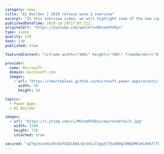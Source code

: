 ```yaml
---
category: news
title: "AI Builder | 2019 release wave 2 overview"
excerpt: "In this overview video, we will highlight some of the new capabilities included in the latest update to AI Builder within Power Apps that will help you plan and prepare for the upcoming updates with confidence.     Here are the capabilities covered:  • Building AI models  • Managing and sharing AI models"
publishedDateTime: 2019-10-29T17:07:21Z
originalUrl: "https://youtube.com/watch?v=MGtomFKVDys"
type: video
quality: 139
heat: 139
published: true

featuredContent: "<iframe width=\"800\" height=\"500\" frameborder=\"0\" src=\"https://www.youtube.com/embed/MGtomFKVDys\" allow=\"accelerometer; autoplay; encrypted-media; gyroscope; picture-in-picture\" allowfullscreen></iframe>"

provider:
  name: Microsoft
  domain: microsoft.com
  images:
    - url: "https://smartableai.github.io/microsoft-power-apps/assets/images/organizations/microsoft.com-50x50.jpg"
      width: 50
      height: 50

topics:
  - Power Apps
  - AI Builder

images:
  - url: "https://i.ytimg.com/vi/MGtomFKVDys/maxresdefault.jpg"
    width: 1280
    height: 720
    isCached: true

secured: "aZYg1XochXyIRcb6fGQGlDAX/Q/e4Ca72gq3jTXu9QHgl0WGDMH1H1X96flTGkHCu5H/k8F/9OiQtHw/Z71hgv3vGRNtq3MStVU1FNZo/RqoIASSpf4Vypfj40FB4ObEsrcIgUIV4Vzb7nK0Qwqn8NrVh+vqvZR3/q6s2N/9zRu9yq9/om8xgnSpeabWDlKV3zMrOy6+heiRgNO+MlmbyKiFESG/OaTogH7ZLjsN2vsVizN3RFhDruAg0qIan/h3gOUUdInxsthsQURxpKWpohyqfPe62Rf9KU9v4/Koz6kvRzqc4K8MrZ6bkfrNaTdDjjkc8ps01Q3MVOa651RBROcR67uMaGborK88/EEdcWL9XeIasZZwq6fVwfb111lemif8NYP3N5c7WhT5pbS5DqFhDjhVeeN31gsEIWYjdNKpLQl+Y1V0BKW/aJy4MyHE;zELEa0/xjnfjiG2AbFtAdQ=="
---
```


